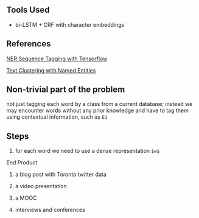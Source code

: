 Tools Used
---
* bi-LSTM + CRF with character embeddings

References
---
[NER Sequence Tagging with Tensorflow](https://guillaumegenthial.github.io/sequence-tagging-with-tensorflow.html)

[Text Clustering with Named Entities](https://www.cs.utexas.edu/~ckcuong/Publications/Text%20Clustering%20with%20Named%20Entities.pdf)

Non-trivial part of the problem
---
not just tagging each word by a class from a current database; instead we may encounter words without any prior knowledge and have to tag them using contextual information, such as `EU`

Steps
---
1. for each word we need to use a dense representation `$w$`

End Product

1. a blog post with Toronto twitter data

2. a video presentation 

3. a MOOC

4. interviews and conferences
